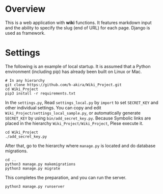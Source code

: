 # Overview
This is a web application with **wiki** functions. 
It features markdown input and the ability to specify the slug (end of URL) for each page.
Django is used as framework.

# Settings
The following is an example of local startup. 
It is assumed that a Python environment (including pip) has already been built on Linux or Mac.
```
# In any hierarchy
git clone https://github.com/h-akira/Wiki_Project.git
cd Wiki_Project
pip3 install -r requirements.txt
```
In the `settings.py`, Read `settings_local.py` by `import` to set `SECRET_KEY` and other individual settings. 
You can copy and edit `Wiki_Project/settings_local_sample.py`, 
or automatically generate `SECRET_KEY` by using `bin/add_secret_key.py`. 
Because Symbolic links are placed in the hierarchy `Wiki_Project/Wiki_Project`, 
Plese execute it. 
```
cd Wiki_Project
./add_secret_key.py
```
After that, go to the hierarchy where `manage.py` is located and do database migrations.
```
cd ..
python3 manage.py makemigrations
python3 manage.py migrate
```
This completes the preparation, and you can run the server.
```
python3 manage.py runserver
```

